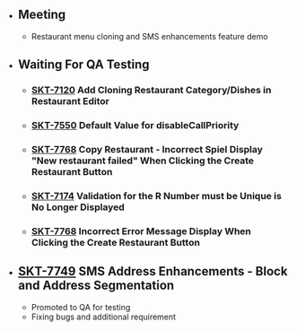 - ## Meeting
	- Restaurant menu cloning and SMS enhancements feature demo
- ## Waiting For QA Testing
	- ### [SKT-7120](https://wondersco.atlassian.net/browse/SKT-7120) Add Cloning Restaurant Category/Dishes in Restaurant Editor
	- ### [SKT-7550](https://wondersco.atlassian.net/browse/SKT-7550) Default Value for disableCallPriority
	- ### [SKT-7768](https://wondersco.atlassian.net/browse/SKT-7768) Copy Restaurant - Incorrect Spiel Display "New restaurant failed" When Clicking the Create Restaurant Button
	- ### [SKT-7174](https://wondersco.atlassian.net/browse/SKT-7174) Validation for the R Number must be Unique is No Longer Displayed
	- ### [SKT-7768](https://wondersco.atlassian.net/browse/SKT-7768) Incorrect Error Message Display When Clicking the Create Restaurant Button
- ## [SKT-7749](https://wondersco.atlassian.net/browse/SKT-7749) SMS Address Enhancements - Block and Address Segmentation
	- Promoted to QA for testing
	- Fixing bugs and additional requirement